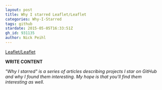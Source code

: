 ```yaml
---
layout: post
title: Why I starred Leaflet/Leaflet
categories: Why-I-Starred
tags: github
stardate: 2015-05-05T16:33:51Z
gh_id: 931135
author: Nick Peihl
---
```


[Leaflet/Leaflet](https://github.com/Leaflet/Leaflet)

**WRITE CONTENT**

*"Why I starred" is a series of articles describing projects I star on GitHub and why I found them interesting. My hope is that you'll find them interesting as well.*

